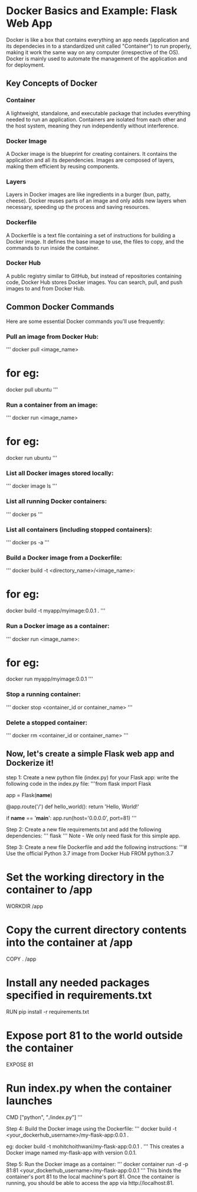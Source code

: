 # Docker Basics and Example: Flask Web App

Docker is like a box that contains everything an app needs (application and its dependecies in to a standardized unit called "Container") to run properly, making it work the same way on any computer (irrespective of the OS).
Docker is mainly used to automate the management of the application and for deployment.

## Key Concepts of Docker
### Container
A lightweight, standalone, and executable package that includes everything needed to run an application. Containers are isolated from each other and the host system, meaning they run independently without interference.

### Docker Image
A Docker image is the blueprint for creating containers. It contains the application and all its dependencies. Images are composed of layers, making them efficient by reusing components.

### Layers
Layers in Docker images are like ingredients in a burger (bun, patty, cheese). Docker reuses parts of an image and only adds new layers when necessary, speeding up the process and saving resources.

### Dockerfile
A Dockerfile is a text file containing a set of instructions for building a Docker image. It defines the base image to use, the files to copy, and the commands to run inside the container.

### Docker Hub
A public registry similar to GitHub, but instead of repositories containing code, Docker Hub stores Docker images. You can search, pull, and push images to and from Docker Hub.

## Common Docker Commands

Here are some essential Docker commands you'll use frequently:

### Pull an image from Docker Hub:
'''
docker pull <image_name>
# for eg:
docker pull ubuntu
'''
### Run a container from an image:
'''
docker run <image_name>
# for eg:
docker run ubuntu
'''

### List all Docker images stored locally:
'''
docker image ls
'''
### List all running Docker containers:
'''
docker ps
'''

### List all containers (including stopped containers):
'''
docker ps -a
'''

### Build a Docker image from a Dockerfile:
'''
docker build -t <directory_name>/<image_name>:<version>

# for eg:
docker build -t myapp/myimage:0.0.1 .
'''

### Run a Docker image as a container:

'''
docker run <image_name>:<version>
# for eg:
docker run myapp/myimage:0.0.1
'''

### Stop a running container:
'''
docker stop <container_id or container_name>
'''

### Delete a stopped container:
'''
docker rm <container_id or container_name>
'''

## Now, let's create a simple Flask web app and Dockerize it!

step 1: Create a new python file (index.py) for your Flask app:
write the following code in the index.py file:
'''from flask import Flask

app = Flask(__name__)

@app.route('/')
def hello_world():
    return 'Hello, World!'

if __name__ == '__main__':
    app.run(host='0.0.0.0', port=81)
'''

Step 2: Create a new file requirements.txt and add the following dependencies:
'''
flask
'''
Note - We only need flask for this simple app.

Step 3: Create a new file Dockerfile and add the following instructions:
'''# Use the official Python 3.7 image from Docker Hub
FROM python:3.7

# Set the working directory in the container to /app
WORKDIR /app

# Copy the current directory contents into the container at /app
COPY . /app

# Install any needed packages specified in requirements.txt
RUN pip install -r requirements.txt

# Expose port 81 to the world outside the container
EXPOSE 81

# Run index.py when the container launches
CMD ["python", "./index.py"]
'''

Step 4: Build the Docker image using the Dockerfile:
'''
docker build -t <your_dockerhub_username>/my-flask-app:0.0.1 .

eg:
docker build -t mohitchoithwani/my-flask-app:0.0.1 .
'''
This creates a Docker image named my-flask-app with version 0.0.1.

Step 5: Run the Docker image as a container:
'''
docker container run -d -p 81:81 <your_dockerhub_username>/my-flask-app:0.0.1
'''
This binds the container's port 81 to the local machine's port 81. Once the container is running, you should be able to access the app via http://localhost:81.

